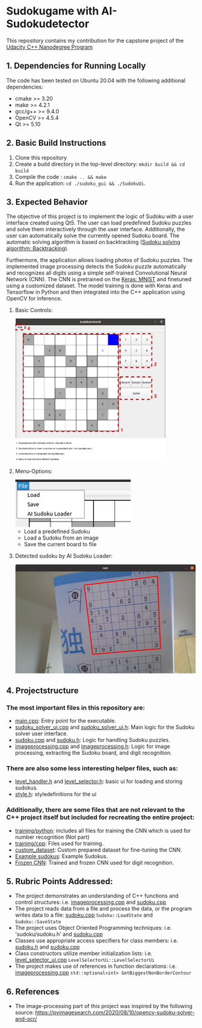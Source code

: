 # Sudokugame with AI-Sudokudetector

This repository contains my contribution for the capstone project of the [Udacity C++ Nanodegree Program](https://www.udacity.com/course/c-plus-plus-nanodegree--nd213)


## 1. Dependencies for Running Locally
The code has been tested on Ubuntu 20.04 with the following additional dependencies:
* cmake >= 3.20
* make >= 4.2.1
* gcc/g++ >= 9.4.0
* OpenCV >= 4.5.4 
* Qt >= 5.10

## 2. Basic Build Instructions
1. Clone this repository
2. Create a build directory in the top-level directory: `mkdir build && cd build`
3. Compile the code : `cmake .. && make`
4. Run the application:  `cd ./sudoku_gui && ./SudokuUi`.

## 3. Expected Behavior
The objective of this project is to implement the logic of Sudoku with a user interface created using Qt5. The user can load predefined Sudoku puzzles and solve them interactively through the user interface. Additionally, the user can automatically solve the currently opened Sudoku board. The automatic solving algorithm is based on backtracking ([Sudoku solving algorithm: Backtracking](https://en.wikipedia.org/wiki/Sudoku_solving_algorithms#Backtracking)).

Furthermore, the application allows loading photos of Sudoku puzzles. The implemented image processing detects the Sudoku puzzle automatically and recognizes all digits using a simple self-trained Convolutional Neural Network (CNN). The CNN is pretrained on the [Keras: MNIST](https://keras.io/examples/vision/mnist_convnet/) and finetuned using a customized dataset. The model training is done with Keras and Tensorflow in Python and then integrated into the C++ application using OpenCV for inference.

1. Basic Controls:

    <img src="./resources/images/documentation/basic_controls.png" width=400 height=380>

2. Menu-Options: 
    
    <img src="./resources/images/documentation/menu.png">

    - Load a predefined Sudoku 
    - Load a Sudoku from an image
    - Save the current board to file

4. Detected sudoku by AI Sudoku Loader: 

    <img src="./resources/images/documentation/detected.png" width=480 height=290 >



## 4. Projectstructure
### The most important files in this repository are:

- [main.cpp](sudoku_gui/src/main.cpp): Entry point for the executable.
- [sudoku_solver_ui.cpp](sudoku_gui/src/sudoku_solver_ui.cpp) and [sudoku_solver_ui.h](sudoku_gui/include/sudoku_solver_ui.h): Main logic for the Sudoku solver user interface.
- [sudoku.cpp](sudoku/sudoku.cpp) and [sudoku.h](sudoku/sudoku.h): Logic for handling Sudoku puzzles.
- [imageprocessing.cpp](imageprocessing/imageprocessing.cpp) and [imageprocessing.h](imageprocessing/imageprocessing.h): Logic for image processing, extracting the Sudoku board, and digit recognition.

### There are also some less interesting helper files, such as:
- [level_handler.h](sudoku_gui/include/level_handler.h) and [level_selector.h](sudoku_gui/include/level_selector_ui.h): basic ui for loading and storing sudokus. 
- [style.h](sudoku_gui/include/style.h): styledefinitions for the ui

### Additionally, there are some files that are not relevant to the C++ project itself but included for recreating the entire project:
- [training/python](training/python): includes all files for training the CNN which is used for number recognition (Not part) 
- [training/cpp](training/cpp): Files used for training.
- [custom_dataset](resources/custom_dataset): Custom prepared dataset for fine-tuning the CNN.
- [Example sudokus](resources/level): Example Sudokus.
- [Frozen CNN](resources/frozen_mnist_retrained.pb): Trained and frozen CNN used for digit recognition.


## 5. Rubric Points Addressed:
- The project demonstrates an understanding of C++ functions and control structures: i.e. [imageprocessing.cpp](imageprocessing/imageprocessing.cpp) and [sudoku.cpp](sudoku/sudoku.cpp)
- The project reads data from a file and process the data, or the program writes data to a file: [sudoku.cpp](sudoku/sudoku.cpp) `Sudoku::LoadState` and `Sudoku::SaveState`
- The project uses Object Oriented Programming techniques: i.e. 'sudoku/sudoku.h' and [sudoku.cpp](sudoku/sudoku.cpp)
- Classes use appropriate access specifiers for class members: i.e. [sudoku.h](sudoku/sudoku.h) and [sudoku.cpp](sudoku/sudoku.cpp)
- Class constructors utilize member initialization lists: i.e. [level_selector_ui.cpp](sudoku_gui/src/level_selector_ui.cpp) `LevelSelectorUi::LevelSelectorUi`
- The project makes use of references in function declarations: i.e. [imageprocessing.cpp](imageprocessing/imageprocessing.cpp) `std::optional<int> GetBiggestNonBorderContour`


## 6. References
- The image-processing part of this project was inspired by the following source: https://pyimagesearch.com/2020/08/10/opencv-sudoku-solver-and-ocr/
